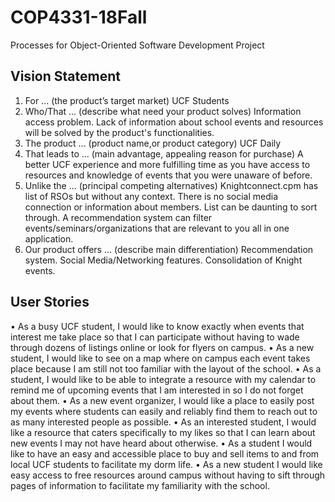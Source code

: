 # COP4331-18Fall
Processes for Object-Oriented Software Development Project

## Vision Statement
  1. For ... (the product’s target market)
        UCF Students
  2. Who/That ... (describe what need your product solves)
        Information access problem. Lack of information about school events and resources will be solved by the product's functionalities.   
  3. The product ... (product name,or product category)
        UCF Daily
  4. That leads to ... (main advantage, appealing reason for purchase)
        A better UCF experience and more fulfilling time as you have access to resources and knowledge of events that you were unaware of before. 
  5. Unlike the ... (principal competing alternatives)
        Knightconnect.cpm has list of RSOs but without any context. There is no social media connection or information about members. List can be daunting to sort through. A recommendation system can filter events/seminars/organizations that are relevant to you all in one application.
  6. Our product offers ... (describe main differentiation)
        Recommendation system. Social Media/Networking features. Consolidation of Knight events. 
        
## User Stories

•	As a busy UCF student, I would like to know exactly when events that interest me take place so that I can participate without having to wade through dozens of listings online or look for flyers on campus.
•	As a new student, I would like to see on a map where on campus each event takes place because I am still not too familiar with the layout of the school.
•	As a student, I would like to be able to integrate a resource with my calendar to remind me of upcoming events that I am interested in so I do not forget about them.
•	As a new event organizer, I would like a place to easily post my events where students can easily and reliably find them to reach out to as many interested people as possible.
•	As an interested student, I would like a resource that caters specifically to my likes so that I can learn about new events I may not have heard about otherwise.
•	As a student I would like to have an easy and accessible place to buy and sell items to and from local UCF students to facilitate my dorm life.
•	As a new student I would like easy access to free resources around campus without having to sift through pages of information to facilitate my familiarity with the school.

